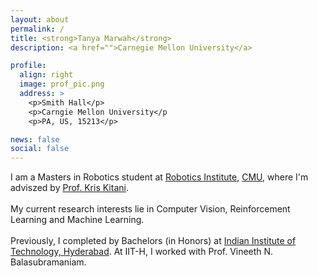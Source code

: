 ```yaml
---
layout: about
permalink: /
title: <strong>Tanya Marwah</strong>
description: <a href="">Carnegie Mellon University</a>

profile:
  align: right
  image: prof_pic.png
  address: >
    <p>Smith Hall</p>
    <p>Carngie Mellon University</p
    <p>PA, US, 15213</p>

news: false 
social: false
---
```


I am a Masters in Robotics student at [Robotics Institute](https://ri.cmu.edu), [CMU](https://cmu.edu), where I'm adviszed by [Prof. Kris Kitani](http://www.cs.cmu.edu/~kkitani/).
<br /><br />
My current research interests lie in Computer Vision, Reinforcement Learning and Machine Learning. 
<br /><br />
Previously, I completed by Bachelors (in Honors) at [Indian Institute of Technology, Hyderabad](https:://www.iith.ac.in). At IIT-H, I worked with Prof. Vineeth N. Balasubramaniam.

